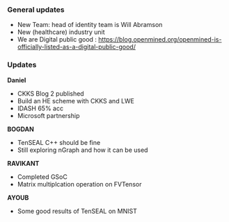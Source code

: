 ### General updates

- New Team: head of identity team is Will Abramson
- New (healthcare) industry unit
- We are Digital public good : https://blog.openmined.org/openmined-is-officially-listed-as-a-digital-public-good/


### Updates

**Daniel**
- CKKS Blog 2 published
- Build an HE scheme with CKKS and LWE
- IDASH 65% acc
- Microsoft partnership

**BOGDAN**
- TenSEAL C++ should be fine
- Still exploring nGraph and how it can be used

**RAVIKANT**
- Completed GSoC
- Matrix multiplcation operation on FVTensor

**AYOUB**
- Some good results of TenSEAL on MNIST
